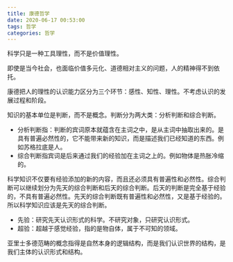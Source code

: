 ```yaml
---
title: 康德哲学
date: 2020-06-17 00:53:00
tags: 哲学
categories: 哲学
---
```


科学只是一种工具理性，而不是价值理性。

即使是当今社会，也面临价值多元化、道德相对主义的问题，人的精神得不到依托。

康德把人的理性的认识能力区分为三个环节：感性、知性、理性。不考虑认识的发展过程和阶段。

知识的基本单位是判断，而不是概念。判断分为两大类：分析判断和综合判断。

- 分析判断指：判断的宾词原本就蕴含在主词之中，是从主词中抽取出来的。是具有普遍必然性的，它不能带来新的知识，而是描述我们已经知道的东西。例如苏格拉底是人。
- 综合判断指宾词是后来通过我们的经验加在主词之上的。例如物体是热胀冷缩的。

科学知识不仅要有经验添加的新的内容，而且还必须具有普遍性和必然性。综合判断可以继续划分为先天的综合判断和后天的综合判断。后天的判断是完全基于经验的，不具有普遍必然性。先天的综合判断既有普遍性和必然性，又是基于经验的。所以科学知识应该是先天的综合判断。

- 先验：研究先天认识形式的科学。不研究对象，只研究认识形式。
- 超验：超越于感觉经验，指的是物自体，属于不可知的领域。

亚里士多德范畴的概念指得是自然本身的逻辑结构，而是我们认识世界的结构，是我们主体的认识形式和结构。
